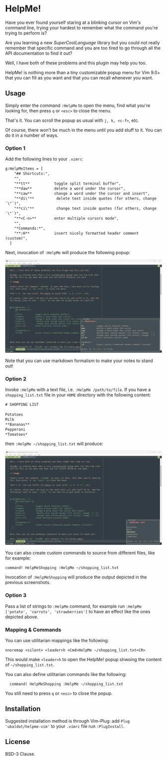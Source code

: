 # HelpMe!

Have you ever found yourself staring at a blinking cursor on Vim's command
line, trying your hardest to remember what the command you're trying to
perform is?

Are you learning a new _SuperCoolLanguage_ library but you could not really
remember that specific command and you are too tired to go through all the API
documentation to find it out?

Well, I have both of these problems and this plugin may help you too.

HelpMe! is nothing more than a tiny customizable popup menu for Vim 9.0+ that
you can fill as you want and that you can recall whenever you want.

## Usage

Simply enter the command `:HelpMe` to open the menu, find what you're looking
for, then press `q` or `<esc>` to close the menu.

That's it. You can scroll the popup as usual with `j, k, <c-f>`, etc.

Of course, there won't be much in the menu until you add stuff to it. You can
do it in a number of ways.

### Option 1

Add the following lines to your `.vimrc`:

```
g:HelpMeItems = [
    "## Shortcuts:",
    "",
    "**tt**           toggle split terminal buffer",
    "**daw**          delete a word under the cursor",
    "**caw**          change a word under the cursor and insert",
    "**di\"**          delete text inside quotes (for others, change `\"`)",
    "**ci\"**          change text inside quotes (for others, change `\"`)",
    "**<C-n>**        enter multiple cursors mode",
    "",
    "*Commands:*",
    "**:H**           insert nicely formatted header comment (custom)",
  ]
```

Next, invocation of `:HelpMe` will produce the following popup:

![helpme](/helpme_preview.png)

Note that you can use markdown formalism to make your notes to stand out!

### Option 2

Invoke `:HelpMe` with a text file, i.e. `:HelpMe /path/to/file`. If you have a
`shopping_list.txt` file in your `HOME` directory with the following content:

```
# SHOPPING LIST

Potatoes
Milk
**Bananas**
Pepperoni
*Tomatoes*
```

then `:HelpMe ~/shopping_list.txt` will produce:

![helpme](/shopping_list.png)

You can also create custom commands to source from different files, like for
example:

```vim
command! HelpMeShopping :HelpMe ~/shopping_list.txt
```

Invocation of `:HelpMeShopping` will produce the output depicted in the
previous screenshots.

### Option 3

Pass a list of strings to `:HelpMe` command, for example run
`:HelpMe ['potato', 'carrots', 'strawberries']` to have an effect like the
ones depicted above.

### Mapping & Commands

You can use utilitarian mappings like the following:

```vim
nnoremap <silent> <leader>h <Cmd>HelpMe ~/shopping_list.txt<CR>
```

This would make `<leader>h` to open the HelpMe! popup shwoing the content of
`~/shopping_list.txt`.

You can also define utilitarian commands like the following:

```vim
  command! HelpMeShopping :HelpMe ~/shopping_list.txt
```

You still need to press `q` or `<esc>` to close the popup.

## Installation

Suggested installation method is through Vim-Plug: add
`Plug 'ubaldot/helpme-vim'` to your `.vimrc` file run `:PlugInstall`.

## License

BSD-3 Clause.

